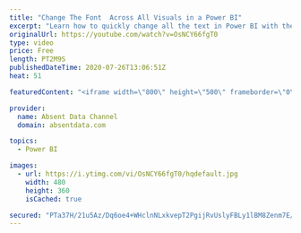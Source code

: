 ```yaml
---
title: "Change The Font  Across All Visuals in a Power BI"
excerpt: "Learn how to quickly change all the text in Power BI with the theme options in Power BI"
originalUrl: https://youtube.com/watch?v=OsNCY66fgT0
type: video
price: Free
length: PT2M9S
publishedDateTime: 2020-07-26T13:06:51Z
heat: 51

featuredContent: "<iframe width=\"800\" height=\"500\" frameborder=\"0\" src=\"https://www.youtube.com/embed/OsNCY66fgT0\" allow=\"accelerometer; autoplay; encrypted-media; gyroscope; picture-in-picture\" allowfullscreen></iframe>"

provider:
  name: Absent Data Channel
  domain: absentdata.com

topics:
  - Power BI

images:
  - url: https://i.ytimg.com/vi/OsNCY66fgT0/hqdefault.jpg
    width: 480
    height: 360
    isCached: true

secured: "PTa37H/21u5Az/Dq6oe4+WHclnNLxkvepT2PgijRvUslyFBLy1lBM8Zenm7E/MzTV7H98D6WPJxYxLRZGTQ7UhgvEz0Lba04DuFpJGO53GWDFYddRK5ed0uwYgcCeH3zC4GZaOU/aCgm+ItPURmsb1OZ4bLhmmbYapZEjrcga2ffNJxfnkt/lkGntkdZ/6y55UybCccafGrK9tBksiwxBUrmeUqd9SIHOUK9L+gFYpO1tKNfLuH9LdafaziMVExiPwINw8zA28sH1P76X2mwluRQRa/cSm/v3BpmxkbMqMQ+tg2UjRh54u/FdDFdJEHv1/YCzkOhx5QHxy0i6Y+6CTp4P3XVoaLSuvLbH/LMMWJTMSSbHFX3mzMaN9RAugxWww9H+YwNBwFlqcS2yVqz2FdmHLJIOFGLfpEHdJpk/+U=;AoscxRxGLnx/MJg+OkQ5Yg=="
---
```


